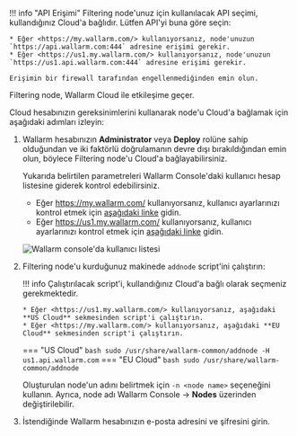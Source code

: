 [img-wl-console-users]:         ../images/check-users.png

[link-wl-console-us]:              https://us1.my.wallarm.com/
[link-wl-console-eu]:              https://my.wallarm.com/
[link-wl-console-users-us]:        https://us1.my.wallarm.com/settings/users
[link-wl-console-users-eu]:        https://my.wallarm.com/settings/users


!!! info "API Erişimi"
    Filtering node'unuz için kullanılacak API seçimi, kullandığınız Cloud'a bağlıdır. Lütfen API'yi buna göre seçin:
    
    * Eğer <https://my.wallarm.com/> kullanıyorsanız, node'unuzun `https://api.wallarm.com:444` adresine erişimi gerekir.
    * Eğer <https://us1.my.wallarm.com/> kullanıyorsanız, node'unuzun `https://us1.api.wallarm.com:444` adresine erişimi gerekir.
    
    Erişimin bir firewall tarafından engellenmediğinden emin olun.

Filtering node, Wallarm Cloud ile etkileşime geçer. 

Cloud hesabınızın gereksinimlerini kullanarak node'u Cloud'a bağlamak için aşağıdaki adımları izleyin:

1.  Wallarm hesabınızın **Administrator** veya **Deploy** rolüne sahip olduğundan ve iki faktörlü doğrulamanın devre dışı bırakıldığından emin olun, böylece Filtering node'u Cloud'a bağlayabilirsiniz. 
     
    Yukarıda belirtilen parametreleri Wallarm Console'daki kullanıcı hesap listesine giderek kontrol edebilirsiniz.
    
    * Eğer <https://my.wallarm.com/> kullanıyorsanız, kullanıcı ayarlarınızı kontrol etmek için [aşağıdaki linke][link-wl-console-users-eu] gidin.
    * Eğer <https://us1.my.wallarm.com/> kullanıyorsanız, kullanıcı ayarlarınızı kontrol etmek için [aşağıdaki linke][link-wl-console-users-us] gidin.

    ![Wallarm console'da kullanıcı listesi][img-wl-console-users]

2.  Filtering node'u kurduğunuz makinede `addnode` script'ini çalıştırın:
    
    !!! info
        Çalıştırılacak script'i, kullandığınız Cloud'a bağlı olarak seçmeniz gerekmektedir.
    
        * Eğer <https://us1.my.wallarm.com/> kullanıyorsanız, aşağıdaki **US Cloud** sekmesinden script'i çalıştırın.
        * Eğer <https://my.wallarm.com/> kullanıyorsanız, aşağıdaki **EU Cloud** sekmesinden script'i çalıştırın.
    
    === "US Cloud"
        ``` bash
        sudo /usr/share/wallarm-common/addnode -H us1.api.wallarm.com
        ```
    === "EU Cloud"
        ``` bash
        sudo /usr/share/wallarm-common/addnode
        ```
    
    Oluşturulan node'un adını belirtmek için `-n <node name>` seçeneğini kullanın. Ayrıca, node adı Wallarm Console → **Nodes** üzerinden değiştirilebilir.

3.  İstendiğinde Wallarm hesabınızın e-posta adresini ve şifresini girin.